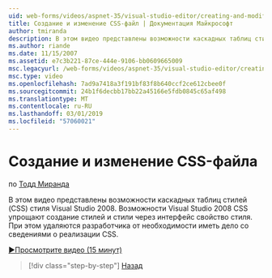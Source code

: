```yaml
---
uid: web-forms/videos/aspnet-35/visual-studio-editor/creating-and-modifying-a-css-file
title: Создание и изменение CSS-файл | Документация Майкрософт
author: tmiranda
description: В этом видео представлены возможности каскадных таблиц стилей (CSS) стиля Visual Studio 2008. Visual Studio 2008 CSS функции упрощают создание стилей...
ms.author: riande
ms.date: 11/15/2007
ms.assetid: e7c3b221-87ce-444e-9106-bb0609665009
msc.legacyurl: /web-forms/videos/aspnet-35/visual-studio-editor/creating-and-modifying-a-css-file
msc.type: video
ms.openlocfilehash: 7ad9a7418a3f191bf83f8b640ccf2ce612cbee0f
ms.sourcegitcommit: 24b1f6decbb17bb22a45166e5fdb0845c65af498
ms.translationtype: MT
ms.contentlocale: ru-RU
ms.lasthandoff: 03/01/2019
ms.locfileid: "57060021"
---
```

<a name="creating-and-modifying-a-css-file"></a>Создание и изменение CSS-файла
====================
по [Тодд Миранда](https://github.com/tmiranda)

В этом видео представлены возможности каскадных таблиц стилей (CSS) стиля Visual Studio 2008. Возможности Visual Studio 2008 CSS упрощают создание стилей и стили через интерфейс свойство стиля. При этом удаляются разработчика от необходимости иметь дело со сведениями о реализации CSS.

[&#9654;Просмотрите видео (15 минут)](https://channel9.msdn.com/Blogs/ASP-NET-Site-Videos/creating-and-modifying-a-css-file)

> [!div class="step-by-step"]
> [Назад](quick-tour-of-the-visual-studio-2008-integrated-development-environment.md)
